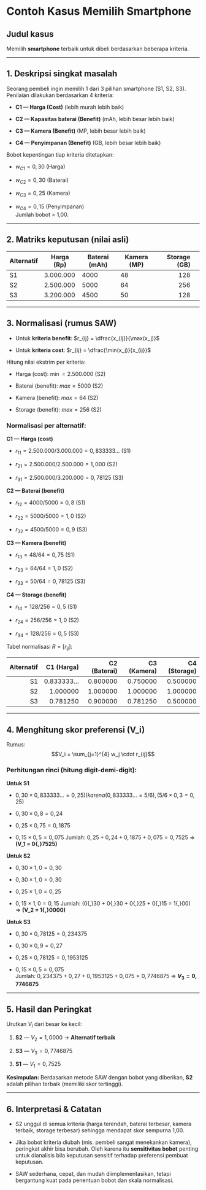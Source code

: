 # Contoh Kasus Memilih Smartphone

## Judul kasus

Memilih **smartphone** terbaik untuk dibeli berdasarkan beberapa kriteria.

---

## 1. Deskripsi singkat masalah

Seorang pembeli ingin memilih 1 dari 3 pilihan smartphone (S1, S2, S3). Penilaian dilakukan berdasarkan 4 kriteria:

- **C1 — Harga (Cost)** (lebih murah lebih baik)
    
- **C2 — Kapasitas baterai (Benefit)** (mAh, lebih besar lebih baik)
    
- **C3 — Kamera (Benefit)** (MP, lebih besar lebih baik)
    
- **C4 — Penyimpanan (Benefit)** (GB, lebih besar lebih baik)
    

Bobot kepentingan tiap kriteria ditetapkan:

- $w_{C1} = 0{,}30$ (Harga)
    
- $w_{C2} = 0{,}30$ (Baterai)
    
- $w_{C3} = 0{,}25$ (Kamera)
    
- $w_{C4} = 0{,}15$ (Penyimpanan)  
    Jumlah bobot = 1,00.
    

---

## 2. Matriks keputusan (nilai asli)

| Alternatif | Harga (Rp) | Baterai (mAh) | Kamera (MP) | Storage (GB) |     |
| ---------- | ---------- | ------------- | ----------- | -----------: | --- |
| S1         | 3.000.000  | 4000          | 48          |          128 |     |
| S2         | 2.500.000  | 5000          | 64          |          256 |     |
| S3         | 3.200.000  | 4500          | 50          |          128 |     |

---

## 3. Normalisasi (rumus SAW)

- Untuk **kriteria benefit**: $r_{ij} = \dfrac{x_{ij}}{\max(x_j)}$
    
- Untuk **kriteria cost**: $r_{ij} = \dfrac{\min(x_j)}{x_{ij}}$
    

Hitung nilai ekstrim per kriteria:

- Harga (cost): $\min = 2.500.000$ (S2)
    
- Baterai (benefit): $max = 5000$ (S2)
    
- Kamera (benefit): $max = 64$ (S2)
    
- Storage (benefit): $max = 256$ (S2)
    

### Normalisasi per alternatif:

**C1 — Harga (cost)**

- $r_{11} = 2.500.000 / 3.000.000 = 0{,}833333\ldots$ (S1)
    
- $r_{21} = 2.500.000 / 2.500.000 = 1{,}000$ (S2)
    
- $r_{31} = 2.500.000 / 3.200.000 = 0{,}78125$ (S3)
    

**C2 — Baterai (benefit)**

- $r_{12} = 4000 / 5000 = 0{,}8$ (S1)
    
- $r_{22} = 5000 / 5000 = 1{,}0$ (S2)
    
- $r_{32} = 4500 / 5000 = 0{,}9$ (S3)
    

**C3 — Kamera (benefit)**

- $r_{13} = 48 / 64 = 0{,}75$ (S1)
    
- $r_{23} = 64 / 64 = 1{,}0$ (S2)
    
- $r_{33} = 50 / 64 = 0{,}78125$ (S3)
    

**C4 — Storage (benefit)**

- $r_{14} = 128 / 256 = 0{,}5$ (S1)
    
- $r_{24} = 256 / 256 = 1{,}0$ (S2)
    
- $r_{34} = 128 / 256 = 0{,}5$ (S3)
    

Tabel normalisasi $R = [r_{ij}]$:

| Alternatif | C1 (Harga) | C2 (Baterai) | C3 (Kamera) | C4 (Storage) |
| ---------: | ---------: | -----------: | ----------: | -----------: |
|         S1 |  0.833333… |     0.800000 |    0.750000 |     0.500000 |
|         S2 |   1.000000 |     1.000000 |    1.000000 |     1.000000 |
|         S3 |   0.781250 |     0.900000 |    0.781250 |     0.500000 |

---

## 4. Menghitung skor preferensi (V_i)

Rumus:  
$$V_i = \sum_{j=1}^{4} w_j \cdot r_{ij}$$

### Perhitungan rinci (hitung digit-demi-digit):

**Untuk S1**

- $0{,}30 \times 0{,}833333\ldots = 0{,}25) (karena (0{,}833333\ldots = 5/6), (5/6 \times 0{,}3 = 0{,}25)$
    
- $0{,}30 \times 0{,}8 = 0{,}24$
    
- $0{,}25 \times 0{,}75 = 0{,}1875$
    
- $0{,}15 \times 0{,}5 = 0{,}075$
    Jumlah: $0{,}25 + 0{,}24 + 0{,}1875 + 0{,}075 = 0{,}7525$
    ⇒ **(V_1 = 0{,}7525)**
    

**Untuk S2**

- $0{,}30 \times 1{,}0 = 0{,}30$
    
- $0{,}30 \times 1{,}0 = 0{,}30$
    
- $0{,}25 \times 1{,}0 = 0{,}25$
    
- $0{,}15 \times 1{,}0 = 0{,}15$
    Jumlah: (0{,}30 + 0{,}30 + 0{,}25 + 0{,}15 = 1{,}00)  
    ⇒ **(V_2 = 1{,}0000)**
    

**Untuk S3**

- $0{,}30 \times 0{,}78125 = 0{,}234375$
    
- $0{,}30 \times 0{,}9 = 0{,}27$
    
- $0{,}25 \times 0{,}78125 = 0{,}1953125$
    
- $0{,}15 \times 0{,}5 = 0{,}075$  
    Jumlah: $0{,}234375 + 0{,}27 + 0{,}1953125 + 0{,}075 = 0{,}7746875$
    ⇒ **$V_3 = 0{,}7746875$**
    

---

## 5. Hasil dan Peringkat

Urutkan $V_i$ dari besar ke kecil:

1. **S2** — $V_2 = 1{,}0000$ → **Alternatif terbaik**
    
2. **S3** — $V_3 = 0{,}7746875$
    
3. **S1** — $V_1 = 0{,}7525$
    

**Kesimpulan:** Berdasarkan metode SAW dengan bobot yang diberikan, **S2** adalah pilihan terbaik (memiliki skor tertinggi).

---

## 6. Interpretasi & Catatan

- S2 unggul di semua kriteria (harga terendah, baterai terbesar, kamera terbaik, storage terbesar) sehingga mendapat skor sempurna 1,00.
    
- Jika bobot kriteria diubah (mis. pembeli sangat menekankan kamera), peringkat akhir bisa berubah. Oleh karena itu **sensitivitas bobot** penting untuk dianalisis bila keputusan sensitif terhadap preferensi pembuat keputusan.
    
- SAW sederhana, cepat, dan mudah diimplementasikan, tetapi bergantung kuat pada penentuan bobot dan skala normalisasi.
    
